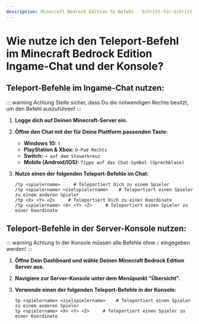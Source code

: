 ```yaml
---
description: Minecraft Bedrock Edition Tp Befehl - Schritt-für-Schritt Anleitung zum Teleportieren auf deinem Server.
---
```


# Wie nutze ich den Teleport-Befehl im Minecraft Bedrock Edition Ingame-Chat und der Konsole?

## Teleport-Befehle im Ingame-Chat nutzen:

::: warning Achtung
Stelle sicher, dass Du die notwendigen Rechte besitzt, um den Befehl auszuführen!<!-- Hier findest Du eine Anleitung, wie Du Dir OP-Rechte gibst: [Anleitung](../op-rechte-vergeben.md)-->
:::

1. <strong>Logge dich auf Deinen Minecraft-Server ein.</strong>

2. <strong>Öffne den Chat mit der für Deine Plattform passenden Taste:</strong>
    
    - <strong>Windows 10:</strong> ```t```
    - <strong>PlayStation & Xbox:</strong> ```D-Pad Rechts```
    - <strong>Switch:</strong> ```→ auf dem Steuerkreuz```
    - <strong>Mobile (Android/IOS):</strong> ```Tippe auf das Chat-Symbol (Sprechblase)```


3. <strong>Nutze einen der folgenden Teleport-Befehle im Chat:</strong>

    ```
    /tp <spielername>     # Teleportiert Dich zu einem Spieler
    /tp <spielername> <zielspielername>    # Teleportiert einen Spieler zu einem anderen Spieler
    /tp <X> <Y> <Z>     # Teleportiert Dich zu einer Koordinate
    /tp <spielername> <X> <Y> <Z>     # Teleportiert einen Spieler zu einer Koordinate
    ```


## Teleport-Befehle in der Server-Konsole nutzen:

::: warning Achtung
In der Konsole müssen alle Befehle ohne ```/``` eingegeben werden!
:::

1. <strong>Öffne Dein Dashboard und wähle Deinen Minecraft Bedrock Edition Server aus.</strong>

2. <strong>Navigiere zur Server-Konsole unter dem Menüpunkt "Übersicht".</strong>

3. <strong>Verwende einen der folgenden Teleport-Befehle in der Konsole:</strong>

    ```
    tp <spielername> <zielspielername>    # Teleportiert einen Spieler zu einem anderen Spieler
    tp <spielername> <X> <Y> <Z>     # Teleportiert einen Spieler zu einer Koordinate
    ```
